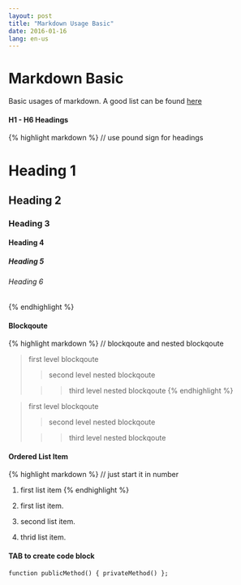 ```yaml
---
layout: post
title: "Markdown Usage Basic"
date: 2016-01-16
lang: en-us
---
```


# Markdown Basic

Basic usages of markdown. A good list can be found [here][markdown url]

#### H1 - H6 Headings

{% highlight markdown %}
// use pound sign for headings
# Heading 1
## Heading 2
### Heading 3
#### Heading 4
##### Heading 5
###### Heading 6
{% endhighlight %}

#### Blockqoute

{% highlight markdown %}
// blockqoute and nested blockqoute
> first level blockqoute
>
>> second level nested blockqoute
>
>>> third level nested blockqoute
{% endhighlight %}

> first level blockqoute
>
>> second level nested blockqoute
>
>>> third level nested blockqoute

#### Ordered List Item

{% highlight markdown %}
// just start it in number
1. first list item
{% endhighlight %}

1.	first list item.
2.	second list item.
3.	thrid list item.

#### TAB to create code block

	function publicMethod() { privateMethod() };


[markdown url]: https://daringfireball.net/projects/markdown/syntax